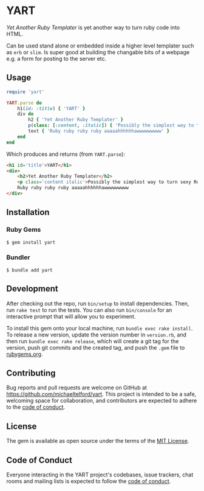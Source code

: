 # YART

*Yet Another Ruby Templater* is yet another way to turn ruby code into HTML.

Can be used stand alone or embedded inside a higher level templater such as `erb` or `slim`. Is super good at building the changable bits of a webpage e.g. a form for posting to the server etc.

## Usage

```ruby
require 'yart'

YART.parse do
    h1(id: :title) { 'YART' }
    div do
        h2 { 'Yet Another Ruby Templater' }
        p(class: [:content, :italic]) { 'Possibly the simplest way to turn sexy Ruby into boring HTML' }
        text { 'Ruby ruby ruby ruby aaaaahhhhhhawwwwwwwww' }
    end
end
```

Which produces and returns (from `YART.parse`):

```html
<h1 id='title'>YART</h1>
<div>
    <h2>Yet Another Ruby Templater</h2>
    <p class='content italic'>Possibly the simplest way to turn sexy Ruby into boring HTML</p>
    Ruby ruby ruby ruby aaaaahhhhhhawwwwwwwww
</div>
```

## Installation

### Ruby Gems

    $ gem install yart

### Bundler

    $ bundle add yart

## Development

After checking out the repo, run `bin/setup` to install dependencies. Then, run `rake test` to run the tests. You can also run `bin/console` for an interactive prompt that will allow you to experiment.

To install this gem onto your local machine, run `bundle exec rake install`. To release a new version, update the version number in `version.rb`, and then run `bundle exec rake release`, which will create a git tag for the version, push git commits and the created tag, and push the `.gem` file to [rubygems.org](https://rubygems.org).

## Contributing

Bug reports and pull requests are welcome on GitHub at https://github.com/michaeltelford/yart. This project is intended to be a safe, welcoming space for collaboration, and contributors are expected to adhere to the [code of conduct](https://github.com/michaeltelford/yart/blob/master/CODE_OF_CONDUCT.md).

## License

The gem is available as open source under the terms of the [MIT License](https://opensource.org/licenses/MIT).

## Code of Conduct

Everyone interacting in the YART project's codebases, issue trackers, chat rooms and mailing lists is expected to follow the [code of conduct](https://github.com/michaeltelford/yart/blob/master/CODE_OF_CONDUCT.md).
